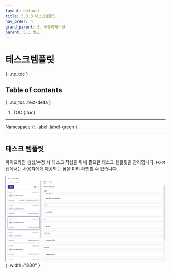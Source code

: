 ```yaml
---
layout: default
title: 5.3.3 테스크템플릿
nav_order: 4
grand_parent: 5. 애플리케이션
parent: 5.3 빌드
---
```


# 테스크템플릿
{: .no_toc }

## Table of contents
{: .no_toc .text-delta }

1. TOC
{:toc}

---

<div class="code-example" markdown="1">
Namespace
{: .label .label-green }
</div>


---


## 태스크 템플릿
파이프라인 생성/수정 시 태스크 작성을 위해 필요한 태스크 템플릿을 관리합니다. `FORM` 탭에서는 사용자에게 제공되는 폼을 미리 확인할 수 있습니다.

![build-tasktemplate-main.png](/assets/images/application/pipeline/build-tasktemplate-main.png){: width="800" }